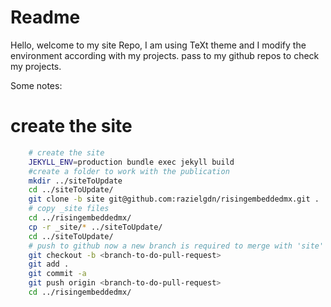 # Readme
Hello, welcome to my site Repo, I am using TeXt theme and I modify the environment according with my projects. 
pass to my github repos to check my projects. 

Some notes: 
# create the site 
```bash 
    # create the site 
    JEKYLL_ENV=production bundle exec jekyll build
    #create a folder to work with the publication 
    mkdir ../siteToUpdate
    cd ../siteToUpdate/
    git clone -b site git@github.com:razielgdn/risingembeddedmx.git .
    # copy _site files
    cd ../risingembeddedmx/
    cp -r _site/* ../siteToUpdate/
    cd ../siteToUpdate/
    # push to github now a new branch is required to merge with 'site'
    git checkout -b <branch-to-do-pull-request> 
    git add .
    git commit -a
    git push origin <branch-to-do-pull-request> 
    cd ../risingembeddedmx/
    
```
